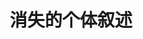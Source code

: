---
title: 消失的个体叙述
nav_title: /消失的个体叙述
layout: narratives
permalink: /narrative
category: narrative
---